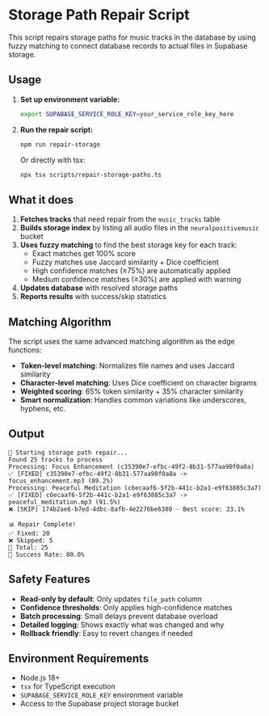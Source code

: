 # Storage Path Repair Script

This script repairs storage paths for music tracks in the database by using fuzzy matching to connect database records to actual files in Supabase storage.

## Usage

1. **Set up environment variable:**
   ```bash
   export SUPABASE_SERVICE_ROLE_KEY=your_service_role_key_here
   ```

2. **Run the repair script:**
   ```bash
   npm run repair-storage
   ```
   
   Or directly with tsx:
   ```bash
   npx tsx scripts/repair-storage-paths.ts
   ```

## What it does

1. **Fetches tracks** that need repair from the `music_tracks` table
2. **Builds storage index** by listing all audio files in the `neuralpositivemusic` bucket
3. **Uses fuzzy matching** to find the best storage key for each track:
   - Exact matches get 100% score
   - Fuzzy matches use Jaccard similarity + Dice coefficient
   - High confidence matches (≥75%) are automatically applied
   - Medium confidence matches (≥30%) are applied with warning
4. **Updates database** with resolved storage paths
5. **Reports results** with success/skip statistics

## Matching Algorithm

The script uses the same advanced matching algorithm as the edge functions:

- **Token-level matching**: Normalizes file names and uses Jaccard similarity
- **Character-level matching**: Uses Dice coefficient on character bigrams  
- **Weighted scoring**: 65% token similarity + 35% character similarity
- **Smart normalization**: Handles common variations like underscores, hyphens, etc.

## Output

```
🔧 Starting storage path repair...
Found 25 tracks to process
Processing: Focus Enhancement (c35390e7-efbc-49f2-8b31-577aa90f0a8a)
✅ [FIXED] c35390e7-efbc-49f2-8b31-577aa90f0a8a -> focus_enhancement.mp3 (89.2%)
Processing: Peaceful Meditation (c6ecaaf6-5f2b-441c-b2a1-e9f63885c3a7)  
✅ [FIXED] c6ecaaf6-5f2b-441c-b2a1-e9f63885c3a7 -> peaceful_meditation.mp3 (91.5%)
❌ [SKIP] 174b2ae6-b7ed-4dbc-8afb-4e2276be6380 - Best score: 23.1%

📊 Repair Complete!
✅ Fixed: 20
❌ Skipped: 5  
📝 Total: 25
🎯 Success Rate: 80.0%
```

## Safety Features

- **Read-only by default**: Only updates `file_path` column
- **Confidence thresholds**: Only applies high-confidence matches
- **Batch processing**: Small delays prevent database overload
- **Detailed logging**: Shows exactly what was changed and why
- **Rollback friendly**: Easy to revert changes if needed

## Environment Requirements

- Node.js 18+
- `tsx` for TypeScript execution
- `SUPABASE_SERVICE_ROLE_KEY` environment variable
- Access to the Supabase project storage bucket